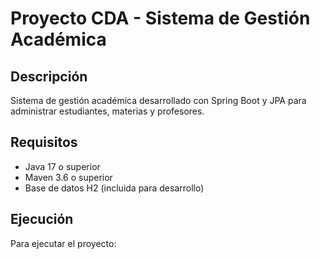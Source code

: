 # Proyecto CDA - Sistema de Gestión Académica

## Descripción

Sistema de gestión académica desarrollado con Spring Boot y JPA para administrar estudiantes, materias y profesores.

## Requisitos

- Java 17 o superior
- Maven 3.6 o superior
- Base de datos H2 (incluida para desarrollo)

## Ejecución

Para ejecutar el proyecto:

